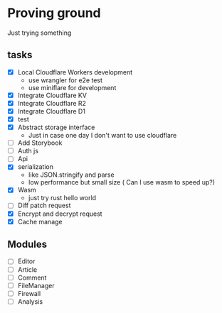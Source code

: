 # Proving ground

Just trying something

## tasks

- [x] Local Cloudflare Workers development
  - use wrangler for e2e test
  - use miniflare for development
- [x] Integrate Cloudflare KV
- [x] Integrate Cloudflare R2
- [x] Integrate Cloudflare D1
- [x] test
- [x] Abstract storage interface
  - Just in case one day I don't want to use cloudflare
- [ ] Add Storybook
- [ ] Auth js
- [ ] Api
- [x] serialization
  - like JSON.stringify and parse
  - low performance but small size ( Can I use wasm to speed up?)
- [x] Wasm
  - just try rust hello world
- [ ] Diff patch request
- [x] Encrypt and decrypt request
- [x] Cache manage

## Modules

- [ ] Editor
- [ ] Article
- [ ] Comment
- [ ] FileManager
- [ ] Firewall
- [ ] Analysis
